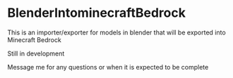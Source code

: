 # BlenderIntominecraftBedrock
This is an importer/exporter for models in blender that will be exported into Minecraft Bedrock

Still in development

Message me for any questions or when it is expected to be complete

